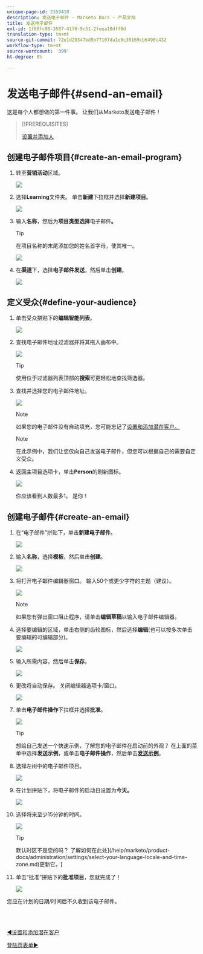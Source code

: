 ```yaml
---
unique-page-id: 2359410
description: 发送电子邮件 — Marketo Docs — 产品文档
title: 发送电子邮件
exl-id: 1f80fc08-3587-41f0-9c51-2feea10dff0d
translation-type: tm+mt
source-git-commit: 72e1d29347bd5b77107da1e9c30169cb6490c432
workflow-type: tm+mt
source-wordcount: '399'
ht-degree: 0%

---
```


# 发送电子邮件{#send-an-email}

这是每个人都想做的第一件事。 让我们从Marketo发送电子邮件！

>[!PREREQUISITES]
>
>[设置并添加人](/help/marketo/getting-started/quick-wins/get-set-up-and-add-a-person.md)

## 创建电子邮件项目{#create-an-email-program}

1. 转至&#x200B;**营销活动**&#x200B;区域。

   ![](assets/one-1.png)

1. 选择&#x200B;**Learning**&#x200B;文件夹。 单击&#x200B;**新建**&#x200B;下拉框并选择&#x200B;**新建项目**。

   ![](assets/two-1.png)

1. 输入&#x200B;**名称**，然后为&#x200B;**项目类型选择**&#x200B;电子邮件&#x200B;**。**

   >[!TIP]
   >
   >在项目名称的末尾添加您的姓名首字母，使其唯一。

   ![](assets/three.png)

1. 在&#x200B;**渠道**&#x200B;下，选择&#x200B;**电子邮件发送**，然后单击&#x200B;**创建**。

   ![](assets/image2015-3-2-16-3a25-3a18.png)

## 定义受众{#define-your-audience}

1. 单击受众拼贴下的&#x200B;**编辑智能列表**。

   ![](assets/five.png)

1. 查找电子邮件地址过滤器并将其拖入画布中。

   ![](assets/six.png)

   >[!TIP]
   >
   >使用位于过滤器列表顶部的&#x200B;**搜索**&#x200B;可更轻松地查找筛选器。

1. 查找并选择您的电子邮件地址。

   ![](assets/seven-1.png)

   >[!NOTE]
   >
   >如果您的电子邮件没有自动填充，您可能忘记了[设置和添加潜在客户。](/help/marketo/getting-started/quick-wins/get-set-up-and-add-a-person.md)

   >[!NOTE]
   >
   >在此示例中，我们让您仅向自己发送电子邮件，但您可以根据自己的需要自定义受众。

1. 返回主项目选项卡，单击&#x200B;**Person**&#x200B;的刷新图标。

   ![](assets/refresh-icon.png)

   你应该看到人数最多1。 是你！

## 创建电子邮件{#create-an-email}

1. 在“电子邮件”拼贴下，单击&#x200B;**新建电子邮件**。

   ![](assets/image2014-9-8-15-3a10-3a47.png)

1. 输入&#x200B;**名称**，选择&#x200B;**模板**，然后单击&#x200B;**创建**。

   ![](assets/ten-1.png)

1. 将打开电子邮件编辑器窗口。 输入50个或更少字符的主题（建议）。

   ![](assets/eleven.png)

   >[!NOTE]
   >
   >如果您有弹出窗口阻止程序，请单击&#x200B;**编辑草稿**&#x200B;以输入电子邮件编辑器。

1. 选择要编辑的区域，单击右侧的齿轮图标，然后选择&#x200B;**编辑**(也可以按多次单击要编辑的可编辑部分)。

   ![](assets/twelve.png)

1. 输入所需内容，然后单击&#x200B;**保存**。

   ![](assets/thirteen.png)

1. 更改将自动保存。 关闭编辑器选项卡/窗口。

   ![](assets/fourteen.png)

1. 单击&#x200B;**电子邮件操作**&#x200B;下拉框并选择&#x200B;**批准**。

   ![](assets/fifteen.png)

   >[!TIP]
   >
   >想给自己发送一个快速示例，了解您的电子邮件在启动前的外观？ 在上面的菜单中选择&#x200B;**发送示例**，或单击&#x200B;**电子邮件操作**，然后单击&#x200B;[**发送示例**](/help/marketo/product-docs/email-marketing/general/creating-an-email/send-a-sample-email.md)。

1. 选择左树中的电子邮件项目。

   ![](assets/sixteen.png)

1. 在计划拼贴下，将电子邮件的启动日设置为&#x200B;**今天。**

   ![](assets/image2014-9-8-15-3a13-3a11.png)

1. 选择将来至少15分钟的时间。

   ![](assets/image2014-9-8-15-3a13-3a25.png)

   >[!TIP]
   >
   >默认时区不是您的吗？ 了解如何在此处](/help/marketo/product-docs/administration/settings/select-your-language-locale-and-time-zone.md)更新它。[

1. 单击“批准”拼贴下的&#x200B;**批准项目**，您就完成了！

   ![](assets/image2014-9-8-15-3a13-3a34.png)

您应在计划的日期/时间后不久收到该电子邮件。

<br> 

[◄设置和添加潜在客户](/help/marketo/getting-started/quick-wins/get-set-up-and-add-a-person.md)

[登陆页表单►](/help/marketo/getting-started/quick-wins/landing-page-with-a-form.md)
